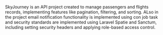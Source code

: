 SkyJourney is an API project created to manage passengers and flights records, implementing features like pagination, filtering, and sorting.
ALso in the project email notification functionality is implemented using con job task and security standards are implemented using Laravel 
Spatie and Sanctum, including setting security headers and applying role-based access control. 

